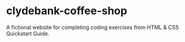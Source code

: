 # clydebank-coffee-shop
A fictional website for completing coding exercises from HTML &amp; CSS Quickstart Guide.
